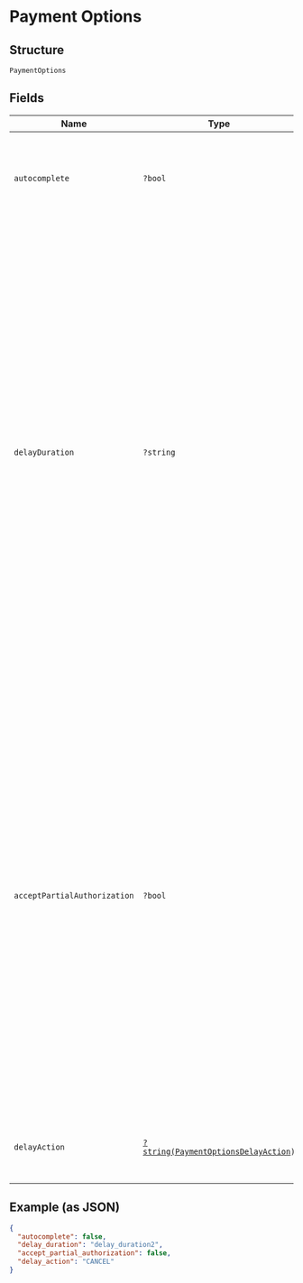 
# Payment Options

## Structure

`PaymentOptions`

## Fields

| Name | Type | Tags | Description | Getter | Setter |
|  --- | --- | --- | --- | --- | --- |
| `autocomplete` | `?bool` | Optional | Indicates whether the `Payment` objects created from this `TerminalCheckout` are automatically<br>`COMPLETED` or left in an `APPROVED` state for later modification. | getAutocomplete(): ?bool | setAutocomplete(?bool autocomplete): void |
| `delayDuration` | `?string` | Optional | The duration of time after the payment's creation when Square automatically cancels the<br>payment. This automatic cancellation applies only to payments that do not reach a terminal state<br>(COMPLETED or CANCELED) before the `delay_duration` time period.<br><br>This parameter should be specified as a time duration, in RFC 3339 format, with a minimum value<br>of 1 minute.<br><br>Note: This feature is only supported for card payments. This parameter can only be set for a delayed<br>capture payment (`autocomplete=false`).<br>Default:<br><br>- Card-present payments: "PT36H" (36 hours) from the creation time.<br>- Card-not-present payments: "P7D" (7 days) from the creation time. | getDelayDuration(): ?string | setDelayDuration(?string delayDuration): void |
| `acceptPartialAuthorization` | `?bool` | Optional | If set to `true` and charging a Square Gift Card, a payment might be returned with<br>`amount_money` equal to less than what was requested. For example, a request for $20 when charging<br>a Square Gift Card with a balance of $5 results in an APPROVED payment of $5. You might choose<br>to prompt the buyer for an additional payment to cover the remainder or cancel the Gift Card<br>payment.<br><br>This field cannot be `true` when `autocomplete = true`.<br>This field cannot be `true` when an `order_id` isn't specified.<br><br>For more information, see<br>[Take Partial Payments](https://developer.squareup.com/docs/payments-api/take-payments/card-payments/partial-payments-with-gift-cards).<br><br>Default: false | getAcceptPartialAuthorization(): ?bool | setAcceptPartialAuthorization(?bool acceptPartialAuthorization): void |
| `delayAction` | [`?string(PaymentOptionsDelayAction)`](../../doc/models/payment-options-delay-action.md) | Optional | Describes the action to be applied to a delayed capture payment when the delay_duration<br>has elapsed. | getDelayAction(): ?string | setDelayAction(?string delayAction): void |

## Example (as JSON)

```json
{
  "autocomplete": false,
  "delay_duration": "delay_duration2",
  "accept_partial_authorization": false,
  "delay_action": "CANCEL"
}
```

